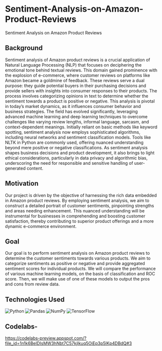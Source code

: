 # Sentiment-Analysis-on-Amazon-Product-Reviews
Sentiment Analysis on Amazon Product Reviews

## Background 

Sentiment analysis of Amazon product reviews is a crucial application of Natural Language Processing (NLP) that focuses on deciphering the emotional tone behind textual reviews. This domain gained prominence with the explosion of e-commerce, where customer reviews on platforms like Amazon became a goldmine of feedback. These reviews serve a dual purpose: they guide potential buyers in their purchasing decisions and provide sellers with insights into consumer responses to their products. The process involves categorizing opinions in text to determine whether the sentiment towards a product is positive or negative. This analysis is pivotal in today’s market dynamics, as it influences consumer behavior and business strategies. The field has evolved significantly, leveraging advanced machine learning and deep learning techniques to overcome challenges like varying review lengths, informal language, sarcasm, and context-dependent meanings. Initially reliant on basic methods like keyword spotting, sentiment analysis now employs sophisticated algorithms, including neural networks and sentiment classification models. Tools like NLTK in Python are commonly used, offering nuanced understanding beyond mere positive or negative classifications. As sentiment analysis shapes business decisions and product development, it also brings to light ethical considerations, particularly in data privacy and algorithmic bias, underscoring the need for responsible and sensitive handling of user-generated content.

## Motivation
Our project is driven by the objective of harnessing the rich data embedded in Amazon product reviews. By employing sentiment analysis, we aim to construct a detailed portrait of customer sentiments, pinpointing strengths and areas needing enhancement. This nuanced understanding will be instrumental for businesses in comprehending and boosting customer satisfaction, thereby contributing to superior product offerings and a more dynamic e-commerce environment.

## Goal
Our goal is to perform sentiment analysis on Amazon product reviews to determine the customer sentiments towards various products. We aim to categorize sentiments as positive or negative and provide aggregated sentiment scores for individual products. We will compare the performance of various machine learning models, on the basis of classification and ROC score. Then, we will make use of one of these models to output the pros and cons from review data.

## Technologies Used
![Python](https://img.shields.io/badge/Python-3776AB?style=for-the-badge&logo=Python&logoColor=white)
![Pandas](https://img.shields.io/badge/Pandas-150458?style=for-the-badge&logo=pandas&logoColor=white)
![NumPy](https://img.shields.io/badge/NumPy-3776AB?style=for-the-badge&logo=NumPy&logoColor=white)
![TensorFlow](https://img.shields.io/badge/TensorFlow-3776AB?style=for-the-badge&logo=TensorFlow&logoColor=white)


## Codelabs- 
https://codelabs-preview.appspot.com/?file_id=1n1k6BeIDIsMW3hNbt7C57kjlkuq5OiEp3p5lKp4DBdQ#3


